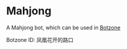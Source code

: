 # Mahjong
A Mahjong bot, which can be used in [Botzone](https://www.botzone.org.cn)

Botzone ID: 凤凰花开的路口
